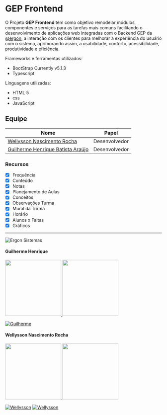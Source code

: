 # GEP Frontend

O Projeto **GEP Frontend** tem como objetivo remodelar módulos, componentes e serviços para as tarefas mais comuns facilitando o desenvolvimento de aplicações web integradas com o Backend GEP da [@ergon](http://www.ergonsistemas.com.br/), a interação com os clientes para melhorar a experiência do usuário com o sistema, aprimorando assim, a usabilidade, conforto, acessibilidade, produtividade e eficiência.

Frameworks e ferramentas utilizados:

* BootStrap Currently v5.1.3
* Typescript

Línguagens utilizadas:

* HTML 5
* css
* JavaScript

## Equipe

| Nome | Papel |
| --- | --- |
| [Wellysson Nascimento Rocha](#Wellysson) | Desenvolvedor |
| [Guilherme Henrique Batista Araújo](#Guilherme) | Desenvolvedor |

### Recursos

- [x] Frequência
- [x] Conteúdo
- [x] Notas
- [x] Planejamento de Aulas
- [x] Conceitos
- [x] Observações Turma
- [x] Mural da Turma
- [x] Horário
- [x] Alunos x Faltas
- [x] Gráficos

<hr>

![Ergon Sistemas](https://ergonsistemas.com.br/wp-content/uploads/logo@2x-222x48.png)
<span id="Guilherme"></span>

#### Guilherme Henrique

<div>
<a href="https://github.com/seu-usuário-aqui">
<img height="180em" src="https://github-readme-stats.vercel.app/api/top-langs/?username=guilhermehba&layout=compact&langs_count=7&theme=dracula"/>
<img height="180em" src="https://github-readme-stats.vercel.app/api?username=guilhermehba&show_icons=true&theme=dracula&include_all_commits=true&count_private=true"/>
</a>
</div>

[![Guilherme](https://img.shields.io/badge/LinkedIn-guilherme-blue.svg)](https://www.linkedin.com/in/https://www.linkedin.com/in/guilherme-henrique-batista-ara%C3%BAjo/)

<span id="Wellysson"></span>
#### Wellysson Nascimento Rocha

<div>
<a href="https://github.com/seu-usuário-aqui">
<img height="180em" src="https://github-readme-stats.vercel.app/api/top-langs/?username=Werisu&layout=compact&langs_count=7&theme=dracula"/>
<img height="180em" src="https://github-readme-stats.vercel.app/api?username=Werisu&show_icons=true&theme=dracula&include_all_commits=true&count_private=true"/>
</a>
</div>

[![Wellysson](https://img.shields.io/badge/LinkedIn-wellysson-blue.svg)](https://www.linkedin.com/in/wellyssonrocha/)
[![Wellysson](https://img.shields.io/badge/GitHub-wellysson-lightgrey.svg)](https://github.com/Werisu/)



